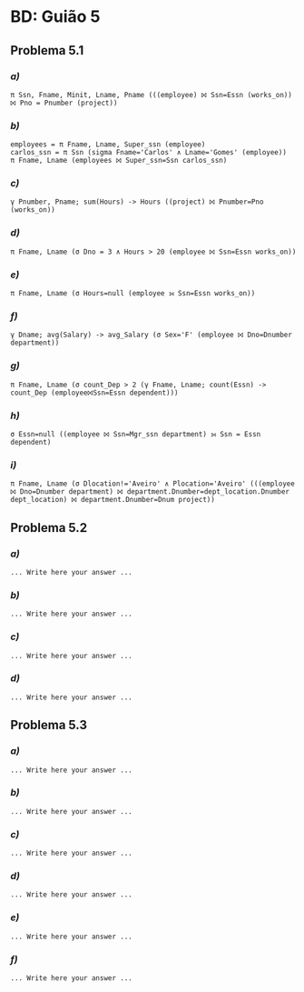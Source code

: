 # BD: Guião 5


## ​Problema 5.1
 
### *a)*

```
π Ssn, Fname, Minit, Lname, Pname (((employee) ⨝ Ssn=Essn (works_on)) ⨝ Pno = Pnumber (project))  
```


### *b)* 

```
employees = π Fname, Lname, Super_ssn (employee)
carlos_ssn = π Ssn (sigma Fname='Carlos' ∧ Lname='Gomes' (employee))
π Fname, Lname (employees ⨝ Super_ssn=Ssn carlos_ssn)
```


### *c)* 

```
γ Pnumber, Pname; sum(Hours) -> Hours ((project) ⨝ Pnumber=Pno (works_on))
```


### *d)* 

```
π Fname, Lname (σ Dno = 3 ∧ Hours > 20 (employee ⨝ Ssn=Essn works_on))
```


### *e)* 

```
π Fname, Lname (σ Hours=null (employee ⟕ Ssn=Essn works_on))
```


### *f)* 

```
γ Dname; avg(Salary) -> avg_Salary (σ Sex='F' (employee ⨝ Dno=Dnumber department))
```


### *g)* 

```
π Fname, Lname (σ count_Dep > 2 (γ Fname, Lname; count(Essn) -> count_Dep (employee⨝Ssn=Essn dependent)))
```


### *h)* 

```
σ Essn=null ((employee ⨝ Ssn=Mgr_ssn department) ⟕ Ssn = Essn dependent)
```


### *i)* 

```
π Fname, Lname (σ Dlocation!='Aveiro' ∧ Plocation='Aveiro' (((employee ⨝ Dno=Dnumber department) ⨝ department.Dnumber=dept_location.Dnumber dept_location) ⨝ department.Dnumber=Dnum project))
```


## ​Problema 5.2

### *a)*

```
... Write here your answer ...
```

### *b)* 

```
... Write here your answer ...
```


### *c)* 

```
... Write here your answer ...
```


### *d)* 

```
... Write here your answer ...
```


## ​Problema 5.3

### *a)*

```
... Write here your answer ...
```

### *b)* 

```
... Write here your answer ...
```


### *c)* 

```
... Write here your answer ...
```


### *d)* 

```
... Write here your answer ...
```

### *e)* 

```
... Write here your answer ...
```

### *f)* 

```
... Write here your answer ...
```
